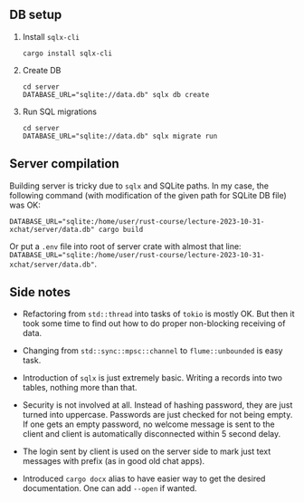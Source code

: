 ## DB setup

 1. Install `sqlx-cli`
    ```shell
    cargo install sqlx-cli
    ```

 2. Create DB
    ```shell
    cd server
    DATABASE_URL="sqlite://data.db" sqlx db create
    ```

 3. Run SQL migrations
    ```shell
    cd server
    DATABASE_URL="sqlite://data.db" sqlx migrate run
    ```


## Server compilation

Building server is tricky due to `sqlx` and SQLite paths. In my case, the following command 
(with modification of the given path for SQLite DB file) was OK:

```shell
DATABASE_URL="sqlite:/home/user/rust-course/lecture-2023-10-31-xchat/server/data.db" cargo build
```

Or put a `.env` file into root of server crate with almost that line:
`DATABASE_URL="sqlite:/home/user/rust-course/lecture-2023-10-31-xchat/server/data.db"`.


## Side notes

- Refactoring from `std::thread` into tasks of `tokio` is mostly OK. But then it took some time to find out how to do
    proper non-blocking receiving of data.
- Changing from `std::sync::mpsc::channel` to `flume::unbounded` is easy task.
- Introduction of `sqlx` is just extremely basic. Writing a records into two tables, nothing more than that.
- Security is not involved at all. Instead of hashing password, they are just turned into uppercase. Passwords are just
    checked for not being empty. If one gets an empty password, no welcome message is sent to the client and client is
    automatically disconnected within 5 second delay.
- The login sent by client is used on the server side to mark just text messages with prefix (as in good old chat apps).

- Introduced `cargo docx` alias to have easier way to get the desired documentation. One can add `--open` if wanted.
